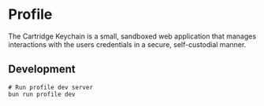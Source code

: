 # Profile

The Cartridge Keychain is a small, sandboxed web application that manages
interactions with the users credentials in a secure, self-custodial manner.

## Development

```
# Run profile dev server
bun run profile dev
```
